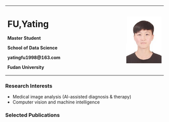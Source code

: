 <table border="0">
  <tr>
    <td width="75%">
      <h1>FU,Yating</h1>
      <p><b>Master Student</b></p>
      <p><b>School of Data Science</b></p>
      <p><b>yatingfu1998@163.com</b></p>
      <p><b>Fudan University</b></p>
    </td>
    <td width="25%">
      <img src="/yatingfu.jpg" width="100%"> 
    </td>
  </tr>
</table>

### Research Interests
- Medical image analysis (AI-assisted diagnosis & therapy)
- Computer vision and machine intelligence

### Selected Publications
